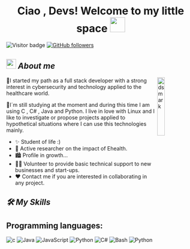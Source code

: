 <h1 align="center">Ciao , Devs! Welcome to my little space <img height="40" src="https://emoji.gg/assets/emoji/7333-parrotdance.gif"></h1>

<p align="left">
  <img src="https://visitor-badge.laobi.icu/badge?page_id=Galfdevs.Galfdevs" alt="Visitor badge">
  <a href="https://github.com/Galfdevs?tab=followers">
    <img src="https://img.shields.io/github/followers/Galfdevs.svg?style=social&label=Follow" alt="GitHub followers">
  </a>
</p>

<!-- Start intro -->

<h2>
  <img src="https://media.giphy.com/media/ObNTw8Uzwy6KQ/giphy.gif" width="26">
  <em><strong>About me</strong></em>
</h2>

<img alt="dsmark" align="right"  height="20%" width="20%" src="https://c.tenor.com/NzrqQHFBVz8AAAAj/kitty-transparent.gif">

🌺I started my path as a full stack developer with a strong interest in cybersecurity and technology applied to the healthcare world.

🌺I´m still studying at the moment and during this time I am using C , C# , Java and Python.
  I live in love with Linux and I like to investigate or propose projects applied to hypothetical situations where I can use this technologies mainly.

  - ✨ Student of life :)
  - 🌱 Active researcher on the impact of Ehealth.
  - 🏙 Profile in growth...
  - 💁‍♂️ Volunteer to provide basic technical support to new businesses and start-ups.
  - ❤ Contact me if you are interested in collaborating in any project.

    
<h2>
  <em><strong>🛠️ My Skills</strong></em>
</h2>

## Programming languages:
![c](https://img.shields.io/badge/C-00599C?style=flat-square&logo=c&logoColor=white)
![Java](https://img.shields.io/badge/-Java-007396?style=flat-square&logo=java)
![JavaScript](https://img.shields.io/badge/-JavaScript-black?style=flat-square&logo=javascript)
![Python](https://img.shields.io/badge/Python-14354C?style=flat-square&logo=python&logoColor=white)
![C#](https://img.shields.io/badge/C%23-239120?style=flat-square&logo=c-sharp&logoColor=white)
![Bash](https://img.shields.io/badge/-Bash-000?&logo=GNU-Bash)
![Python](https://img.shields.io/badge/-Python-000?&logo=Python)

